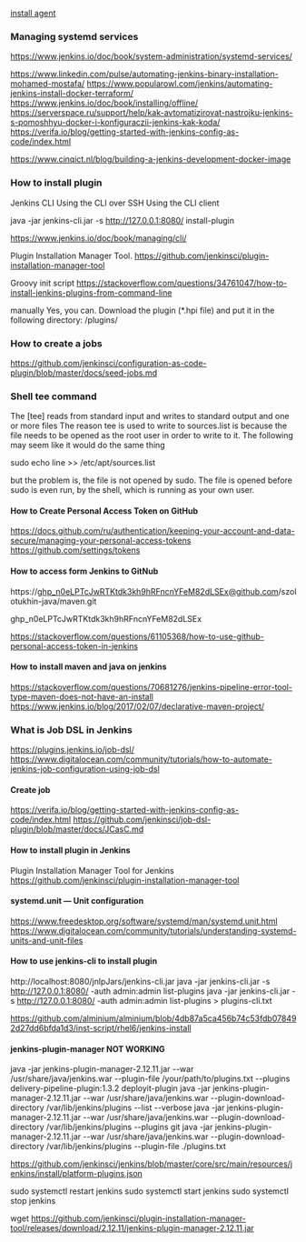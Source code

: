 [install agent](https://github.com/culmat/vagrant.jenkins.slave)

### Managing systemd services
https://www.jenkins.io/doc/book/system-administration/systemd-services/

https://www.linkedin.com/pulse/automating-jenkins-binary-installation-mohamed-mostafa/
https://www.popularowl.com/jenkins/automating-jenkins-install-docker-terraform/
https://www.jenkins.io/doc/book/installing/offline/
https://serverspace.ru/support/help/kak-avtomatizirovat-nastrojku-jenkins-s-pomoshhyu-docker-i-konfiguraczii-jenkins-kak-koda/
https://verifa.io/blog/getting-started-with-jenkins-config-as-code/index.html

https://www.cinqict.nl/blog/building-a-jenkins-development-docker-image

### How to install plugin
Jenkins CLI
    Using the CLI over SSH
    Using the CLI client

java -jar jenkins-cli.jar -s http://127.0.0.1:8080/ install-plugin <name>

https://www.jenkins.io/doc/book/managing/cli/

Plugin Installation Manager Tool.
    https://github.com/jenkinsci/plugin-installation-manager-tool

Groovy init script
    https://stackoverflow.com/questions/34761047/how-to-install-jenkins-plugins-from-command-line

manually
    Yes, you can. Download the plugin (*.hpi file) and put it in the following directory:
    <jenkinsHome>/plugins/

### How to create a jobs

https://github.com/jenkinsci/configuration-as-code-plugin/blob/master/docs/seed-jobs.md

### Shell tee command

The [tee] reads from standard input and writes to standard output and one or more files
The reason tee is used to write to sources.list is because the file needs to be opened as the root user in order to write to it.
The following may seem like it would do the same thing

sudo echo line >> /etc/apt/sources.list

but the problem is, the file is not opened by sudo.
The file is opened before sudo is even run, by the shell, which is running as your own user.

#### How to Create Personal Access Token on GitHub
https://docs.github.com/ru/authentication/keeping-your-account-and-data-secure/managing-your-personal-access-tokens
https://github.com/settings/tokens

#### How to access form Jenkins to GitNub
https://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@github.com/szolotukhin-java/maven.git

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

https://stackoverflow.com/questions/61105368/how-to-use-github-personal-access-token-in-jenkins

#### How to install maven and java on jenkins

https://stackoverflow.com/questions/70681276/jenkins-pipeline-error-tool-type-maven-does-not-have-an-install
https://www.jenkins.io/blog/2017/02/07/declarative-maven-project/

### What is Job DSL in Jenkins

https://plugins.jenkins.io/job-dsl/
https://www.digitalocean.com/community/tutorials/how-to-automate-jenkins-job-configuration-using-job-dsl

#### Create job

https://verifa.io/blog/getting-started-with-jenkins-config-as-code/index.html
https://github.com/jenkinsci/job-dsl-plugin/blob/master/docs/JCasC.md

#### How to install plugin in Jenkins

Plugin Installation Manager Tool for Jenkins
https://github.com/jenkinsci/plugin-installation-manager-tool

#### systemd.unit — Unit configuration

https://www.freedesktop.org/software/systemd/man/systemd.unit.html
https://www.digitalocean.com/community/tutorials/understanding-systemd-units-and-unit-files

#### How to use jenkins-cli to install plugin

http://localhost:8080/jnlpJars/jenkins-cli.jar
java -jar jenkins-cli.jar -s http://127.0.0.1:8080/ -auth admin:admin list-plugins
java -jar jenkins-cli.jar -s http://127.0.0.1:8080/ -auth admin:admin list-plugins > plugins-cli.txt

https://github.com/alminium/alminium/blob/4db87a5ca456b74c53fdb078492d27dd6bfda1d3/inst-script/rhel6/jenkins-install

#### jenkins-plugin-manager NOT WORKING

java -jar jenkins-plugin-manager-2.12.11.jar --war /usr/share/java/jenkins.war --plugin-file /your/path/to/plugins.txt --plugins delivery-pipeline-plugin:1.3.2 deployit-plugin
java -jar jenkins-plugin-manager-2.12.11.jar --war /usr/share/java/jenkins.war --plugin-download-directory /var/lib/jenkins/plugins --list --verbose
java -jar jenkins-plugin-manager-2.12.11.jar --war /usr/share/java/jenkins.war --plugin-download-directory /var/lib/jenkins/plugins --plugins git
java -jar jenkins-plugin-manager-2.12.11.jar --war /usr/share/java/jenkins.war --plugin-download-directory /var/lib/jenkins/plugins --plugin-file ./plugins.txt 

https://github.com/jenkinsci/jenkins/blob/master/core/src/main/resources/jenkins/install/platform-plugins.json

sudo systemctl restart jenkins
sudo systemctl start jenkins
sudo systemctl stop jenkins

wget https://github.com/jenkinsci/plugin-installation-manager-tool/releases/download/2.12.11/jenkins-plugin-manager-2.12.11.jar